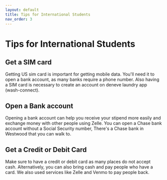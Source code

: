 ```yaml
---
layout: default
title: Tips for International Students
nav_order: 3
---
```

# Tips for International Students

## Get a SIM card 
Getting US sim card is important for getting mobile data. You'll need it to open a bank account, as many banks require a phone number. Also having a SIM card is necessary to create an account on deneve laundry app (wash-connect). 

## Open a Bank account 
Opening a bank account can help you receive your stipend more easily and exchange money with other people using Zelle. You can open a Chase bank account without a Social Security number, There's a Chase bank in Westwood that you can walk to.

## Get a Credit or Debit Card
Make sure to have a credit or debit card as many places do not accept cash. Alternatively, you can also bring cash and pay people who have a card. We also used services like Zelle and Venmo to pay people back.

